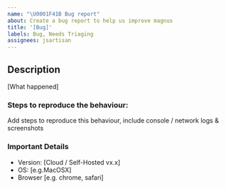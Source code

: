```yaml
---
name: "\U0001F41B Bug report"
about: Create a bug report to help us improve magnus
title: '[Bug]'
labels: Bug, Needs Triaging
assignees: jsartisan
---
```


## Description

[What happened]

### Steps to reproduce the behaviour:

Add steps to reproduce this behaviour, include console / network logs & screenshots

### Important Details

- Version: [Cloud / Self-Hosted vx.x]
- OS: [e.g.MacOSX]
- Browser [e.g. chrome, safari]
